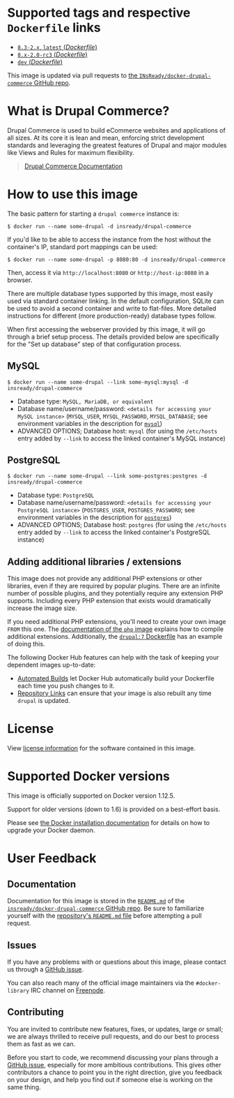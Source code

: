 # Supported tags and respective `Dockerfile` links

-	[`8.3-2.x`, `latest` (*Dockerfile*)](https://github.com/INsReady/docker-drupal-commerce/blob/master/8.3/Dockerfile)
-	[`8.x-2.0-rc3` (*Dockerfile*)](https://github.com/INsReady/docker-drupal-commerce/blob/8.x-2.0-rc3/8.3/Dockerfile)
-	[`dev` (*Dockerfile*)](https://github.com/INsReady/docker-drupal-commerce/blob/master/dev/Dockerfile)

This image is updated via pull requests to [the `INsReady/docker-drupal-commerce` GitHub repo](https://github.com/INsReady/docker-drupal-commerce).


# What is Drupal Commerce?

Drupal Commerce is used to build eCommerce websites and applications of all sizes. At its core it is lean and mean, enforcing strict development standards and leveraging the greatest features of Drupal and major modules like Views and Rules for maximum flexibility.

> [Drupal Commerce Documentation](http://docs.drupalcommerce.org/)

# How to use this image

The basic pattern for starting a `drupal commerce` instance is:

```console
$ docker run --name some-drupal -d insready/drupal-commerce
```

If you'd like to be able to access the instance from the host without the container's IP, standard port mappings can be used:

```console
$ docker run --name some-drupal -p 8080:80 -d insready/drupal-commerce
```

Then, access it via `http://localhost:8080` or `http://host-ip:8080` in a browser.

There are multiple database types supported by this image, most easily used via standard container linking. In the default configuration, SQLite can be used to avoid a second container and write to flat-files. More detailed instructions for different (more production-ready) database types follow.

When first accessing the webserver provided by this image, it will go through a brief setup process. The details provided below are specifically for the "Set up database" step of that configuration process.

## MySQL

```console
$ docker run --name some-drupal --link some-mysql:mysql -d insready/drupal-commerce
```

-	Database type: `MySQL, MariaDB, or equivalent`
-	Database name/username/password: `<details for accessing your MySQL instance>` (`MYSQL_USER`, `MYSQL_PASSWORD`, `MYSQL_DATABASE`; see environment variables in the description for [`mysql`](https://registry.hub.docker.com/_/mysql/))
-	ADVANCED OPTIONS; Database host: `mysql` (for using the `/etc/hosts` entry added by `--link` to access the linked container's MySQL instance)

## PostgreSQL

```console
$ docker run --name some-drupal --link some-postgres:postgres -d insready/drupal-commerce
```

-	Database type: `PostgreSQL`
-	Database name/username/password: `<details for accessing your PostgreSQL instance>` (`POSTGRES_USER`, `POSTGRES_PASSWORD`; see environment variables in the description for [`postgres`](https://registry.hub.docker.com/_/postgres/))
-	ADVANCED OPTIONS; Database host: `postgres` (for using the `/etc/hosts` entry added by `--link` to access the linked container's PostgreSQL instance)

## Adding additional libraries / extensions

This image does not provide any additional PHP extensions or other libraries, even if they are required by popular plugins. There are an infinite number of possible plugins, and they potentially require any extension PHP supports. Including every PHP extension that exists would dramatically increase the image size.

If you need additional PHP extensions, you'll need to create your own image `FROM` this one. The [documentation of the `php` image](https://github.com/docker-library/docs/blob/master/php/README.md#how-to-install-more-php-extensions) explains how to compile additional extensions. Additionally, the [`drupal:7` Dockerfile](https://github.com/docker-library/drupal/blob/bee08efba505b740a14d68254d6e51af7ab2f3ea/7/Dockerfile#L6-9) has an example of doing this.

The following Docker Hub features can help with the task of keeping your dependent images up-to-date:

-	[Automated Builds](https://docs.docker.com/docker-hub/builds/) let Docker Hub automatically build your Dockerfile each time you push changes to it.
-	[Repository Links](https://docs.docker.com/docker-hub/builds/#repository-links) can ensure that your image is also rebuilt any time `drupal` is updated.


# License

View [license information](http://www.gnu.org/licenses/old-licenses/gpl-2.0.html) for the software contained in this image.

# Supported Docker versions

This image is officially supported on Docker version 1.12.5.

Support for older versions (down to 1.6) is provided on a best-effort basis.

Please see [the Docker installation documentation](https://docs.docker.com/installation/) for details on how to upgrade your Docker daemon.

# User Feedback

## Documentation

Documentation for this image is stored in the [`README.md`](https://github.com/INsReady/docker-drupal-commerce/blob/master/README.md) of the [`insready/docker-drupal-commerce` GitHub repo](https://github.com/INsReady/docker-drupal-commerce). Be sure to familiarize yourself with the [repository's `README.md` file](https://github.com/docker-library/docs/blob/master/README.md) before attempting a pull request.

## Issues

If you have any problems with or questions about this image, please contact us through a [GitHub issue](https://github.com/INsReady/docker-drupal-commerce/issues).

You can also reach many of the official image maintainers via the `#docker-library` IRC channel on [Freenode](https://freenode.net).

## Contributing

You are invited to contribute new features, fixes, or updates, large or small; we are always thrilled to receive pull requests, and do our best to process them as fast as we can.

Before you start to code, we recommend discussing your plans through a [GitHub issue](https://github.com/INsReady/docker-drupal-commerce/issues), especially for more ambitious contributions. This gives other contributors a chance to point you in the right direction, give you feedback on your design, and help you find out if someone else is working on the same thing.
